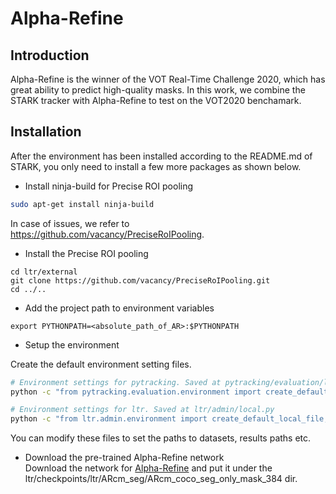 # Alpha-Refine
## Introduction
Alpha-Refine is the winner of the VOT Real-Time Challenge 2020, which has great ability to predict high-quality masks. 
In this work, we combine the STARK tracker with Alpha-Refine to test on the VOT2020 benchamark.

## Installation
After the environment has been installed according to the README.md of STARK, you only need to install a few more packages as shown below.

* Install ninja-build for Precise ROI pooling  
```bash
sudo apt-get install ninja-build
```
In case of issues, we refer to https://github.com/vacancy/PreciseRoIPooling.

* Install the Precise ROI pooling
```
cd ltr/external
git clone https://github.com/vacancy/PreciseRoIPooling.git
cd ../..
```
* Add the project path to environment variables
```
export PYTHONPATH=<absolute_path_of_AR>:$PYTHONPATH
```

* Setup the environment  

Create the default environment setting files. 
```bash
# Environment settings for pytracking. Saved at pytracking/evaluation/local.py
python -c "from pytracking.evaluation.environment import create_default_local_file; create_default_local_file()"

# Environment settings for ltr. Saved at ltr/admin/local.py
python -c "from ltr.admin.environment import create_default_local_file; create_default_local_file()"
```

You can modify these files to set the paths to datasets, results paths etc.  

* Download the pre-trained Alpha-Refine network  
Download the network for [Alpha-Refine](https://drive.google.com/open?id=1qOQRfaRMbQ2nmgX1NFjoQHfXOAn609QM) 
and put it under the ltr/checkpoints/ltr/ARcm_seg/ARcm_coco_seg_only_mask_384 dir.

